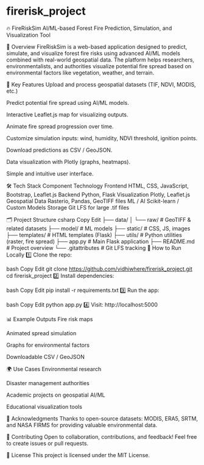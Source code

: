# firerisk_project
🔥 FireRiskSim
AI/ML-based Forest Fire Prediction, Simulation, and Visualization Tool

📖 Overview
FireRiskSim is a web-based application designed to predict, simulate, and visualize forest fire risks using advanced AI/ML models combined with real-world geospatial data.
The platform helps researchers, environmentalists, and authorities visualize potential fire spread based on environmental factors like vegetation, weather, and terrain.

🚀 Key Features
Upload and process geospatial datasets (TIF, NDVI, MODIS, etc.)

Predict potential fire spread using AI/ML models.

Interactive Leaflet.js map for visualizing outputs.

Animate fire spread progression over time.

Customize simulation inputs: wind, humidity, NDVI threshold, ignition points.

Download predictions as CSV / GeoJSON.

Data visualization with Plotly (graphs, heatmaps).

Simple and intuitive user interface.

🛠 Tech Stack
Component	Technology
Frontend	HTML, CSS, JavaScript, Bootstrap, Leaflet.js
Backend	Python, Flask
Visualization	Plotly, Leaflet.js
Geospatial Data	Rasterio, Pandas, GeoTIFF files
ML / AI	Scikit-learn / Custom Models
Storage	Git LFS for large .tif files

🗂 Project Structure
csharp
Copy
Edit
├── data/
│   └── raw/            # GeoTIFF & related datasets
├── model/              # ML models
├── static/             # CSS, JS, images
├── templates/          # HTML templates (Flask)
├── utils/              # Python utilities (raster, fire spread)
├── app.py              # Main Flask application
├── README.md           # Project overview
└── .gitattributes      # Git LFS tracking
🔧 How to Run Locally
1️⃣ Clone the repo:

bash
Copy
Edit
git clone https://github.com/vidhiwhere/firerisk_project.git
cd firerisk_project
2️⃣ Install dependencies:

bash
Copy
Edit
pip install -r requirements.txt
3️⃣ Run the app:

bash
Copy
Edit
python app.py
4️⃣ Visit: http://localhost:5000

📊 Example Outputs
Fire risk maps

Animated spread simulation

Graphs for environmental factors

Downloadable CSV / GeoJSON

🌍 Use Cases
Environmental research

Disaster management authorities

Academic projects on geospatial AI/ML

Educational visualization tools

📢 Acknowledgments
Thanks to open-source datasets: MODIS, ERA5, SRTM, and NASA FIRMS for providing valuable environmental data.

🤝 Contributing
Open to collaboration, contributions, and feedback!
Feel free to create issues or pull requests.

📄 License
This project is licensed under the MIT License.

